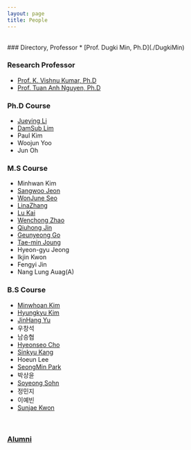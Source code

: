 ```yaml
---
layout: page
title: People
---
```


<br/>
### Directory, Professor
* [Prof. Dugki Min, Ph.D](./DugkiMin)

### Research Professor
* [Prof. K. Vishnu Kumar, Ph.D](./VishnuKumar)
* [Prof. Tuan Anh Nguyen, Ph.D](./AnhNT)

### Ph.D Course
* [Jueying Li](./JueyingLi)
* [DamSub Lim](./DamsubLim)
* Paul Kim
* Woojun Yoo
* Jun Oh

### M.S Course
* Minhwan Kim
* [Sangwoo Jeon](./SangwooJeon)
* [WonJune Seo](./SeoWonJune)
* [LinaZhang](./LinaZhang)
* [Lu Kai](./Lukai)
* [Wenchong Zhao](./WenchongZhao)
* [Qiuhong Jin](./QiuhongJin)
* [Geunyeong Go](./GeunyeongGo)
* [Tae-min Joung](./TaeminJung)
* Hyeon-gyu Jeong
* Ikjin Kwon
* Fengyi Jin
* Nang Lung Auag(A)

### B.S Course
* [Minwhoan Kim](./MinwhoanKim)
* [Hyungkyu Kim](./kimhyungkyu/hkkim)
* [JinHang Yu](./JinHangYu)
* 우창석
* 남승협
* [Hyeonseo Cho](./HyeonseoCho)
* [Sinkyu Kang](./SinkyuKang)
* Hoeun Lee
* [SeongMin Park](./SeongMinPark)
* 박상윤
* [Soyeong Sohn](./SoyeongSohn)
* 정민지
* 이예빈
* [Sunjae Kwon](./SunjaeKwon)
<br/>

### [Alumni](./Alumni)

